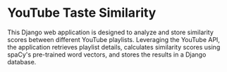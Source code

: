 # YouTube Taste Similarity

This Django web application is designed to analyze and store similarity scores between different YouTube playlists. Leveraging the YouTube API, the application retrieves playlist details, calculates similarity scores using spaCy's pre-trained word vectors, and stores the results in a Django database.
